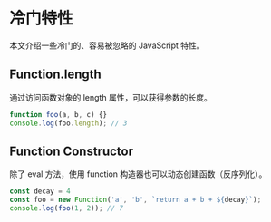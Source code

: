 # 冷门特性

本文介绍一些冷门的、容易被忽略的 JavaScript 特性。

## Function.length

通过访问函数对象的 length 属性，可以获得参数的长度。

```js
function foo(a, b, c) {}
console.log(foo.length); // 3
```

## Function Constructor

除了 eval 方法，使用 function 构造器也可以动态创建函数（反序列化）。

```js
const decay = 4
const foo = new Function('a', 'b', `return a + b + ${decay}`);
console.log(foo(1, 2)); // 7
```
